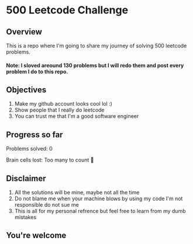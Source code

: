 # 500 Leetcode Challenge
## Overview
This is a repo where I'm going to share my journey of solving 500 leetcode problems. 
#### Note: I sloved areound 130 problems but I will redo them and post every problem I do to this repo. 


## Objectives
1) Make my github account looks cool lol :)
2) Show people that I really do leetcode
3) You can trust me that I'm a good software engineer

## Progress so far
Problems solved: 0

Brain cells lost: Too many to count 🧠


## Disclaimer
1) All the solutions will be mine, maybe not all the time
2) Do not blame me when your machine blows by using my code I'm not responsible do not sue me
3) This is all for my personal refrence but feel free to learn from my dumb mistakes

## You're welcome 